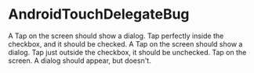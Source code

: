 AndroidTouchDelegateBug
=======================
A Tap on the screen should show a dialog.
Tap perfectly inside the checkbox, and it should be checked.
A Tap on the screen should show a dialog.
Tap just outside the checkbox, it should be unchecked.
Tap on the screen. A dialog should appear, but doesn't.
